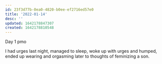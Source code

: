```yaml
---
id: 23f3d77b-0ea0-4820-b0ee-ef2716ed57e0
title: '2022-01-14'
desc: ''
updated: 1642178847307
created: 1642178810548
---
```


Day 1 pmo

I had urges last night, managed to sleep, woke up with urges and humped, ended up wearing and orgasming later to thoughts of feminizing a son.